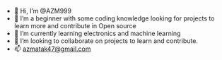 - 👋 Hi, I’m @AZM999
- 👀 I’m a beginner with some coding knowledge looking for projects to learn more and contribute in Open source 
- 🌱 I’m currently learning electronics and machine learning
- 💞️ I’m looking to collaborate on projects to learn and contribute.
- 📫 azmatak47@gmail.com


